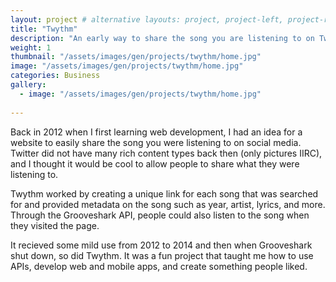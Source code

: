 ```yaml
---
layout: project # alternative layouts: project, project-left, project-right, project-top
title: "Twythm"
description: "An early way to share the song you are listening to on Twitter"
weight: 1
thumbnail: "/assets/images/gen/projects/twythm/home.jpg"
image: "/assets/images/gen/projects/twythm/home.jpg"
categories: Business
gallery:
  - image: "/assets/images/gen/projects/twythm/home.jpg"
 
---
```


Back in 2012 when I first learning web development, I had an idea for a website to easily share the song you were listening to on social media. Twitter did not have many rich content types back then (only pictures IIRC), and I thought it would be cool to allow people to share what they were listening to.

Twythm worked by creating a unique link for each song that was searched for and provided metadata on the song such as year, artist, lyrics, and more. Through the Grooveshark API, people could also listen to the song when they visited the page.

It recieved some mild use from 2012 to 2014 and then when Grooveshark shut down, so did Twythm. It was a fun project that taught me how to use APIs, develop web and mobile apps, and create something people liked.